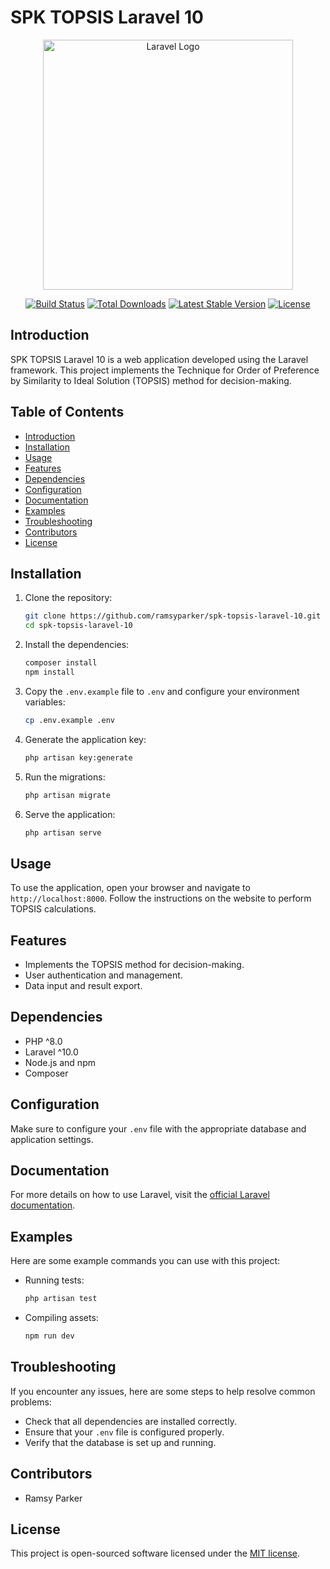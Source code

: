 
# SPK TOPSIS Laravel 10

<p align="center">
  <a href="https://laravel.com" target="_blank">
    <img src="https://raw.githubusercontent.com/laravel/art/master/logo-lockup/5%20SVG/2%20CMYK/1%20Full%20Color/laravel-logolockup-cmyk-red.svg" width="400" alt="Laravel Logo">
  </a>
</p>

<p align="center">
  <a href="https://github.com/laravel/framework/actions"><img src="https://github.com/laravel/framework/workflows/tests/badge.svg" alt="Build Status"></a>
  <a href="https://packagist.org/packages/laravel/framework"><img src="https://img.shields.io/packagist/dt/laravel/framework" alt="Total Downloads"></a>
  <a href="https://packagist.org/packages/laravel/framework"><img src="https://img.shields.io/packagist/v/laravel/framework" alt="Latest Stable Version"></a>
  <a href="https://packagist.org/packages/laravel/framework"><img src="https://img.shields.io/packagist/l/laravel/framework" alt="License"></a>
</p>

## Introduction

SPK TOPSIS Laravel 10 is a web application developed using the Laravel framework. This project implements the Technique for Order of Preference by Similarity to Ideal Solution (TOPSIS) method for decision-making.

## Table of Contents

- [Introduction](#introduction)
- [Installation](#installation)
- [Usage](#usage)
- [Features](#features)
- [Dependencies](#dependencies)
- [Configuration](#configuration)
- [Documentation](#documentation)
- [Examples](#examples)
- [Troubleshooting](#troubleshooting)
- [Contributors](#contributors)
- [License](#license)

## Installation

1. Clone the repository:
   ```bash
   git clone https://github.com/ramsyparker/spk-topsis-laravel-10.git
   cd spk-topsis-laravel-10
   ```

2. Install the dependencies:
   ```bash
   composer install
   npm install
   ```

3. Copy the `.env.example` file to `.env` and configure your environment variables:
   ```bash
   cp .env.example .env
   ```

4. Generate the application key:
   ```bash
   php artisan key:generate
   ```

5. Run the migrations:
   ```bash
   php artisan migrate
   ```

6. Serve the application:
   ```bash
   php artisan serve
   ```

## Usage

To use the application, open your browser and navigate to `http://localhost:8000`. Follow the instructions on the website to perform TOPSIS calculations.

## Features

- Implements the TOPSIS method for decision-making.
- User authentication and management.
- Data input and result export.

## Dependencies

- PHP ^8.0
- Laravel ^10.0
- Node.js and npm
- Composer

## Configuration

Make sure to configure your `.env` file with the appropriate database and application settings.

## Documentation

For more details on how to use Laravel, visit the [official Laravel documentation](https://laravel.com/docs).

## Examples

Here are some example commands you can use with this project:

- Running tests:
  ```bash
  php artisan test
  ```

- Compiling assets:
  ```bash
  npm run dev
  ```

## Troubleshooting

If you encounter any issues, here are some steps to help resolve common problems:

- Check that all dependencies are installed correctly.
- Ensure that your `.env` file is configured properly.
- Verify that the database is set up and running.

## Contributors

- Ramsy Parker

## License

This project is open-sourced software licensed under the [MIT license](https://opensource.org/licenses/MIT).
